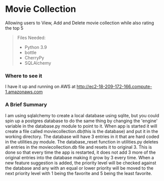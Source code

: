# Movie Collection
Allowing users to View, Add and Delete movie collection while also rating the top 5

>Files Needed:
>- Python 3.9
>- bottle
>- CherryPy
>- SQLAlchemy

### Where to see it
I have it up and running on AWS at http://ec2-18-209-172-166.compute-1.amazonaws.com

### A Brief Summary
I am using sqlalchemy to create a local database using sqlite, but you could spin up a postgres database to do the same 
thing by changing the 'engine' variable in the database.py module to point to it. When app is started it will create a 
file called moviecollection.db(this is the database) and put it in the working directory. The database will have 
3 entries in it that are hard coded in the utilities.py module. The database_reset function in utilities.py deletes all 
entries in the moviecollection.db file and resets it to original 3. This is done so that every time the app is restarted, 
it does not add 3 more of the original entries into the database making it grow by 3 every time. When a new feature 
suggestion is added, the priority level will be checked against the database and any with an equal or lower priority 
will be moved to the next priority level with 1 being the favorite and 5 being the least favorite.